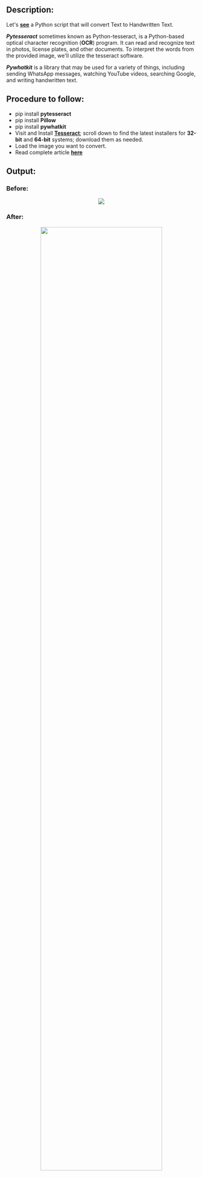 ## Description: 
Let's [**see**](https://github.com/ranjanrajeev95/Text_Image_to_Hand_Written_Text_Image/blob/main/text_to_handwritten_text.py) a Python script that will convert Text to Handwritten Text.

***Pytesseract*** sometimes known as Python-tesseract, is a Python-based optical character recognition (**OCR**) program. It can read and recognize text in photos, license plates, and other documents. To interpret the words from the provided image, we'll utilize the tesseract software.

***Pywhatkit*** is a library that may be used for a variety of things, including sending WhatsApp messages, watching YouTube videos, searching Google, and writing handwritten text.

## Procedure to follow: 
- pip install **pytesseract**
- pip install **Pillow**
- pip install **pywhatkit**
- Visit and Install [**Tesseract**](https://github.com/UB-Mannheim/tesseract/wiki); scroll down to find the latest installers for **32-bit** and **64-bit** systems; download them as needed.
- Load the image you want to convert.
- Read complete article [**here**](https://www.geeksforgeeks.org/convert-text-image-to-hand-written-text-image-using-python/)

## Output:
### Before:
<p align="center"><img src="https://user-images.githubusercontent.com/69134468/127763091-3e915372-20f0-4629-9a6c-c8b7dbfcbdfd.png"></p>

### After:
<p align="center"><img width="80%"src="https://user-images.githubusercontent.com/69134468/127762869-18ab3a15-6148-4ff7-9810-545baa48a798.png"></p>
